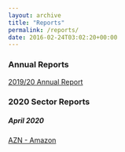 ```yaml
---
layout: archive
title: "Reports"
permalink: /reports/
date: 2016-02-24T03:02:20+00:00
---
```


### Annual Reports

[2019/20 Annual Report](http://www.google.ca)

### 2020 Sector Reports

##### April 2020

[AZN - Amazon](http://www.google.ca)

